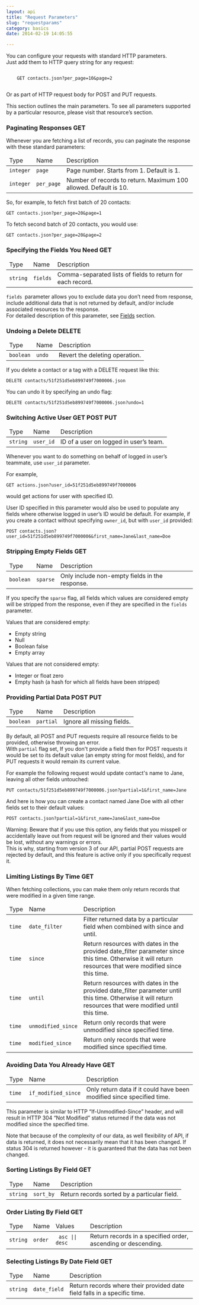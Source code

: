 ```yaml
---
layout: api
title: "Request Parameters"
slug: "requestparams"
category: basics
date: 2014-02-19 14:05:55

---
```


<p>You can configure your requests with standard HTTP parameters.<br/>Just add them to HTTP query string for any request:</p>
<p class="url">
  <code class="bluetext">
    <span class="get-text">GET</span> contacts.json?per_page=10&page=2
  </code>
</p>
<p>Or as part of HTTP request body for <span class="post-text">POST</span> and <span class="put-text">PUT</span> requests.</p>
<p>This section outlines the main parameters. To see all parameters supported by a particular resource, please visit that resource’s section.</p>

<h3 id="paginating-responses">Paginating Responses <span class="get-text indexup">GET</span></h3>
<p>Whenever you are fetching a list of records, you can paginate the response with these standard parameters:</p>
<table class="table table-striped table-bordered">
  <thead>
    <tr>
      <td>Type</td>
      <td>Name</td>
      <td>Description</td>
    </tr>
  </thead>
  <tbody>
    <tr>
      <td class="nowrap"><code class="redtext">integer</code></td>
      <td class="nowrap"><code class="bluetext">page</code></td>
      <td>Page number. Starts from 1. Default is 1.</td>
    </tr>
    <tr>
      <td><code class="redtext">integer</code></td>
      <td><code class="bluetext">per_page</code></td>
      <td>Number of records to return. Maximum 100 allowed. Default is 10.</td>
    </tr>
  </tbody>
</table>
<p>So, for example, to fetch first batch of 20 contacts:</p>
<p class="url"><code class="bluetext"><span class="get-text">GET</span> contacts.json?per_page=20&page=1</code></p>
<p>To fetch second batch of 20 contacts, you would use:</p>
<p class="url"><code class="bluetext"><span class="get-text">GET</span> contacts.json?per_page=20&page=2</code></p>

<h3 id="specifying-the-fields-you-need">Specifying the Fields You Need <span class="get-text indexup">GET</span></h3>
<table class="table table-striped table-bordered">
  <thead>
    <tr>
      <td>Type</td>
      <td>Name</td>
      <td>Description</td>
    </tr>
  </thead>
  <tbody>
    <tr>
      <td class="nowrap"><code class="redtext">string</code></td>
      <td class="nowrap"><code class="bluetext">fields</code></td>
      <td>Comma-separated lists of fields to return for each record.</td>
    </tr>
  </tbody>
</table>
<p><code class="bluetext">fields </code>parameter allows you to exclude data you don’t need from response, include additional data that is not returned by default, and/or include associated resources to the response.<br/>
  For detailed description of this parameter, see <a href="fields.html">Fields</a> section.</p>

<h3 id="undoing-delete">Undoing a Delete <span class="delete-text indexup">DELETE</span></h3>
<table class="table table-striped table-bordered">
  <thead>
    <tr>
      <td>Type</td>
      <td>Name</td>
      <td>Description</td>
    </tr>
  </thead>
  <tbody>
    <tr>
      <td class="nowrap"><code class="redtext">boolean</code></td>
      <td class="nowrap"><code class="bluetext">undo</code></td>
      <td>Revert the deleting operation.</td>
    </tr>
  </tbody>
</table>
<p>If you delete a contact or a tag with a <span class="delete-text">DELETE</span> request like this:</p>
<p class="url"><code class="bluetext"><span class="delete-text">DELETE</span> contacts/51f251d5eb899749f7000006.json</code></p>
<p>You can undo it by specifying an undo flag:</p>
<p class="url"><code class="bluetext"><span class="delete-text">DELETE</span> contacts/51f251d5eb899749f7000006.json?undo=1</code></p>

<h3 id="switching-active-user">Switching Active User <span class="get-text indexup">GET</span> <span class="post-text indexup">POST</span> <span class="put-text indexup">PUT</span></h3>
<table class="table table-striped table-bordered">
  <thead>
    <tr>
      <td>Type</td>
      <td>Name</td>
      <td>Description</td>
    </tr>
  </thead>
  <tbody>
    <tr>
      <td class="nowrap"><code class="redtext">string</code></td>
      <td class="nowrap"><code class="bluetext">user_id</code></td>
      <td>ID of a user on logged in user’s team.</td>
    </tr>
  </tbody>
</table>
<p>Whenever you want to do something on behalf of logged in user’s teammate, use <code class="bluetext">user_id</code> parameter.</p>
<p>For example,</p>
<p class="url"><code class="bluetext"><span class="get-text">GET</span> actions.json?user_id=51f251d5eb899749f7000006</code></p>
<p>would get actions for user with specified ID.</p>
<p>User ID specified in this parameter would also be used to populate any fields where otherwise logged in user’s ID would be default. For example, if you create a contact without specifying <code class="bluetext">owner_id</code>, but with <code class="bluetext">user_id</code> provided:</p>
<p class="url"><code class="bluetext"><span class="post-text">POST</span> contacts.json?user_id=51f251d5eb899749f7000006&first_name=Jane&last_name=Doe</code></p>

<h3 id="stripping-empty-fields">Stripping Empty Fields <span class="get-text indexup">GET</span></h3>
<table class="table table-striped table-bordered">
  <thead>
    <tr>
      <td>Type</td>
      <td>Name</td>
      <td>Description</td>
    </tr>
  </thead>
  <tbody>
    <tr>
      <td class="nowrap"><code class="redtext">boolean</code></td>
      <td class="nowrap"><code class="bluetext">sparse</code></td>
      <td>Only include non-empty fields in the response.</td>
    </tr>
  </tbody>
</table>
<p>If you specify the <code class="bluetext">sparse</code> flag, all fields which values are considered empty will be stripped from the response, even if they are specified in the <code class="bluetext">fields</code> parameter.</p>
<p>Values that are considered empty:</p>
<ul>
  <li>Empty string</li>
  <li>Null</li>
  <li>Boolean false</li>
  <li>Empty array</li>
</ul>
<p>Values that are <span class="italic">not</span> considered empty:</p>
<ul>
  <li>Integer or float zero</li>
  <li>Empty hash (a hash for which all fields have been stripped)</li>
</ul>

<h3 id="providing-partial-data">Providing Partial Data <span class="post-text indexup">POST</span> <span class="put-text indexup">PUT</span></h3>
<table class="table table-striped table-bordered">
  <thead>
    <tr>
      <td>Type</td>
      <td>Name</td>
      <td>Description</td>
    </tr>
  </thead>
  <tbody>
    <tr>
      <td class="nowrap"><code class="redtext">boolean</code></td>
      <td class="nowrap"><code class="bluetext">partial</code></td>
      <td>Ignore all missing fields.</td>
    </tr>
  </tbody>
</table>
<p>By default, all <span class="post-text">POST</span> and <span class="put-text">PUT</span> requests require all resource fields to be provided, otherwise throwing an error.<br/> 
With <code class="bluetext">partial</code> flag set, If you don't provide a field then for <span class="post-text">POST</span> requests it would be set to its default value (an empty string for most fields), and for <span class="put-text">PUT</span> requests it would remain its current value.</p>
<p>For example the following request would update contact's name to Jane, leaving all other fields untouched:</p>
<p class="url"><code class="bluetext"><span class="put-text">PUT</span> contacts/51f251d5eb899749f7000006.json?partial=1&first_name=Jane</code></p>
<p>And here is how you can create a contact named Jane Doe with all other fields set to their default values:</p>
<p class="url"><code class="bluetext"><span class="post-text">POST</span> contacts.json?partial=1&first_name=Jane&last_name=Doe</code></p>
<p><span class="strong">Warning:</span> Beware that if you use this option, any fields that you misspell or accidentally leave out from request will be ignored and their values would be lost, without any warnings or errors. <br/>
This is why, starting from version 3 of our API, partial <span class="post-text">POST</span> requests are rejected by default, and this feature is active only if you specifically request it.</p>

<h3 id="limiting-listings-by-time">Limiting Listings By Time <span class="get-text indexup">GET</span></h3>
<p>When fetching collections, you can make them only return records that were modified in a given time range.</p>
<table class="table table-striped table-bordered">
  <thead>
    <tr>
      <td>Type</td>
      <td>Name</td>
      <td>Description</td>
    </tr>
  </thead>
  <tbody>
    <tr>
      <td><code class="redtext">time</code></td>
      <td><code class="bluetext">date_filter</code></td>
      <td>Filter returned data by a particular field when combined with since and until.</td>
    </tr>
    <tr>
      <td><code class="redtext">time</code></td>
      <td><code class="bluetext">since</code></td>
      <td>Return resources with dates in the provided date_filter parameter since this time. Otherwise it will return resources that were modified since this time.</td>
    </tr>
    <tr>
      <td><code class="redtext">time</code></td>
      <td><code class="bluetext">until</code></td>
      <td>Return resources with dates in the provided date_filter parameter until this time. Otherwise it will return resources that were modified until this time.</td>
    </tr>
    <tr>
      <td class="nowrap"><code class="redtext">time</code></td>
      <td class="nowrap"><code class="bluetext">unmodified_since</code></td>
      <td>Return only records that were unmodified since specified time.</td>
    </tr>
    <tr>
      <td><code class="redtext">time</code></td>
      <td><code class="bluetext">modified_since</td>
      <td>Return only records that were modified since specified time.</td>
    </tr>
  </tbody>
</table>

<h3 id="avoiding-data-you-already-have">Avoiding Data You Already Have <span class="get-text indexup">GET</span></h3>
<table class="table table-striped table-bordered">
  <thead>
    <tr>
      <td>Type</td>
      <td>Name</td>
      <td>Description</td>
    </tr>
  </thead>
  <tbody>
    <tr>
      <td><code class="redtext">time</code></td>
      <td><code class="bluetext">if_modified_since</code></td>
      <td>Only return data if it <span class="italic">could</span> have been modified since specified time.</td>
    </tr>
  </tbody>
</table>
<p>This parameter is similar to HTTP “If-Unmodified-Since” header, and will result in HTTP 304 “Not Modified” status returned if the data was not modified since the specified time.</p>
<p>Note that because of the complexity of our data, as well flexibility of API, if data is returned, it does not necessarily mean that it has been changed. If status 304 is returned however - it is guaranteed that the data has <span class="italic">not</span> been changed.</p>

<h3 id="sorting-listings-by-field">Sorting Listings By Field <span class="get-text indexup">GET</span></h3>
<table class="table table-striped table-bordered">
  <thead>
    <tr>
      <td>Type</td>
      <td>Name</td>
      <td>Description</td>
    </tr>
  </thead>
  <tbody>
    <tr>
      <td><code class="redtext">string</code></td>
      <td><code class="bluetext">sort_by</code></td>
      <td>Return records sorted by a particular field.</td>
    </tr>
  </tbody>
</table>

<h3 id="order-listings-by-field">Order Listing By Field <span class="get-text indexup">GET</span></h3>
<table class="table table-striped table-bordered">
  <thead>
    <tr>
      <td>Type</td>
      <td>Name</td>
      <td>Values</td>
      <td>Description</td>
    </tr>
  </thead>
  <tbody>
    <tr>
      <td><code class="redtext">string</code></td>
      <td><code class="bluetext">order</code></td>
      <td><code> asc || desc </code></td>
      <td>Return records in a specified order, ascending or descending.</td>
    </tr>
  </tbody>
</table>

<h3 id="selecting-listings-by-date-field">Selecting Listings By Date Field <span class="get-text indexup">GET</span></h3>
<table class="table table-striped table-bordered">
  <thead>
    <tr>
      <td>Type</td>
      <td>Name</td>
      <td>Description</td>
    </tr>
  </thead>
  <tbody>
    <tr>
      <td><code class="redtext">string</code></td>
      <td><code class="bluetext">date_field</code></td>
      <td>Return records where their provided date field falls in a specific time.</td>
    </tr>
  </tbody>
</table>